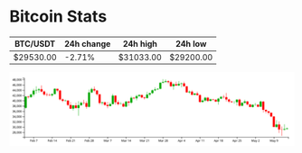 # Bitcoin Stats

BTC/USDT|24h change|24h high|24h low|
|---|---|---|---|
|$29530.00|-2.71%|$31033.00|$29200.00|

<img src="./chart.svg">
